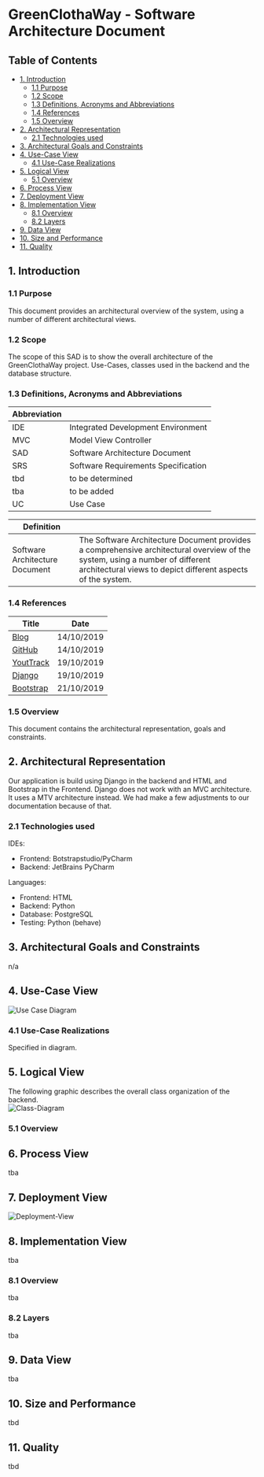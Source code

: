 # GreenClothaWay - Software Architecture Document

## Table of Contents
- [1. Introduction](#1-introduction)
    - [1.1 Purpose](#11-purpose)
    - [1.2 Scope](#12-scope)
    - [1.3 Definitions, Acronyms and Abbreviations](#13-definitions-acronyms-and-abbreviations)
    - [1.4 References](#14-references)
    - [1.5 Overview](#15-overview)
- [2. Architectural Representation](#2-architectural-representation)
    - [2.1 Technologies used](#21-technologies-used)
- [3. Architectural Goals and Constraints](#3-architectural-goals-and-constraints)
- [4. Use-Case View](#4-use-case-view)
    - [4.1 Use-Case Realizations](#41-use-case-realizations)
- [5. Logical View](#5-logical-view)
    - [5.1 Overview](#51-overview)
- [6. Process View](#6-process-view)
- [7. Deployment View](#7-deployment-view)
- [8. Implementation View](#8-implementation-view)
    - [8.1 Overview](#81-overview)
    - [8.2 Layers](#82-layers)
- [9. Data View](#9-data-view)
- [10. Size and Performance](#10-size-and-performance)
- [11. Quality](#11-quality)

## 1. Introduction
### 1.1 Purpose
This document provides an architectural overview of the system, using a number of different architectural views.
### 1.2 Scope
The scope of this SAD is to show the overall architecture of the GreenClothaWay project. Use-Cases, classes used in the backend and the database structure.
### 1.3 Definitions, Acronyms and Abbreviations
Abbreviation | |
--- | --- 
IDE | Integrated Development Environment
MVC | Model View Controller
SAD | Software Architecture Document
SRS | Software Requirements Specification
tbd | to be determined
tba | to be added
UC | Use Case

Definition | |  
--- | ---  
Software Architecture Document | The Software Architecture Document provides a comprehensive architectural overview of the system, using a number of different architectural views to depict different aspects of the system.
### 1.4 References
| Title                                                                                                 | Date       |
| ----------------------------------------------------------------------------------------------------- | ---------- |
| [Blog](https://blog.greenclothaway.eu/)                                                               | 14/10/2019 |
| [GitHub](https://github.com/GreenClothaWay/Website)                                                   | 14/10/2019 |
| [YoutTrack](https://youtrack.greenclothaway.eu)                                                       | 19/10/2019 |
| [Django](https://djangoproject.com/)                                                                  | 19/10/2019 |
| [Bootstrap](https://getbootstrap.com/)                                                                | 21/10/2019 |
### 1.5 Overview
This document contains the architectural representation, goals and constraints.

## 2. Architectural Representation
Our application is build using Django in the backend and HTML and Bootstrap in the Frontend. 
Django does not work with an MVC architecture. It uses a MTV architecture instead. We had make a few adjustments to our documentation because of that.
### 2.1 Technologies used
IDEs:
- Frontend: Botstrapstudio/PyCharm
- Backend: JetBrains PyCharm

Languages:
- Frontend: HTML
- Backend: Python
- Database: PostgreSQL
- Testing: Python (behave)

## 3. Architectural Goals and Constraints
n/a

## 4. Use-Case View
![Use Case Diagram](/doc/GCW_UML.png)
### 4.1 Use-Case Realizations
Specified in diagram.

## 5. Logical View
The following graphic describes the overall class organization of the backend.  
![Class-Diagram](/doc/db_model.png)
### 5.1 Overview

## 6. Process View
tba

## 7. Deployment View  
![Deployment-View](/doc/DeploymentView.PNG)

## 8. Implementation View
tba
### 8.1 Overview
tba
### 8.2 Layers
tba

## 9. Data View
tba

## 10. Size and Performance
tbd

## 11. Quality
tbd

